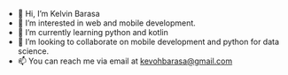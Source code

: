 - 👋 Hi, I’m Kelvin Barasa
- 👀 I’m interested in web and mobile development.
- 🌱 I’m currently learning python and kotlin
- 💞️ I’m looking to collaborate on mobile development and python for data science.
- 📫 You can reach me via email at kevohbarasa@gmail.com

<!---
TechKidErima/TechKidErima is a ✨ special ✨ repository because its `README.md` (this file) appears on your GitHub profile.
You can click the Preview link to take a look at your changes.
--->
